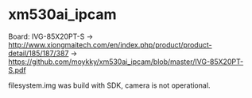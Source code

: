 # xm530ai_ipcam
Board: IVG-85X20PT-S
-> http://www.xiongmaitech.com/en/index.php/product/product-detail/185/187/387
-> https://github.com/moykky/xm530ai_ipcam/blob/master/IVG-85X20PT-S.pdf

filesystem.img was build with SDK, camera is not operational.
